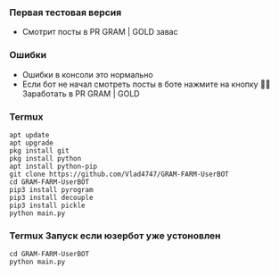 ### Первая тестовая версия
+ Смотрит посты в PR GRAM | GOLD завас
### Ошибки
+ Ошибки в консоли это нормально
+ Если бот не начал смотреть посты в боте нажмите на кнопку 👨‍💻 Заработать в PR GRAM | GOLD

### Termux
```
apt update
apt upgrade
pkg install git
pkg install python
apt install python-pip
git clone https://github.com/Vlad4747/GRAM-FARM-UserBOT
cd GRAM-FARM-UserBOT
pip3 install pyrogram
pip3 install decouple
pip3 install pickle
python main.py
```
### Termux Запуск если юзербот уже устоновлен
```
cd GRAM-FARM-UserBOT
python main.py
```

